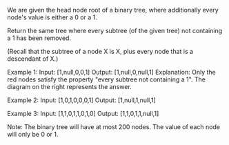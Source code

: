 We are given the head node root of a binary tree, where additionally every node's value is either a 0 or a 1.

Return the same tree where every subtree (of the given tree) not containing a 1 has been removed.

(Recall that the subtree of a node X is X, plus every node that is a descendant of X.)

Example 1:
Input: [1,null,0,0,1]
Output: [1,null,0,null,1]
Explanation: 
Only the red nodes satisfy the property "every subtree not containing a 1".
The diagram on the right represents the answer.

Example 2:
Input: [1,0,1,0,0,0,1]
Output: [1,null,1,null,1]

Example 3:
Input: [1,1,0,1,1,0,1,0]
Output: [1,1,0,1,1,null,1]

Note:
The binary tree will have at most 200 nodes.
The value of each node will only be 0 or 1.